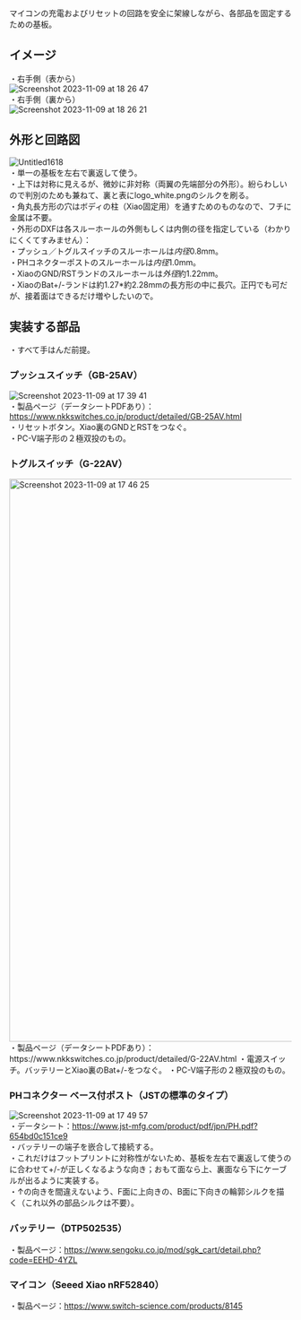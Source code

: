 マイコンの充電およびリセットの回路を安全に架線しながら、各部品を固定するための基板。  
  
## イメージ  
・右手側（表から）  
![Screenshot 2023-11-09 at 18 26 47](https://github.com/TakumaOnishi/Fish_Keyboard/assets/85474111/e8acdb48-abfe-4d1b-93a5-4f6e2da6d501)  
・右手側（裏から）  
![Screenshot 2023-11-09 at 18 26 21](https://github.com/TakumaOnishi/Fish_Keyboard/assets/85474111/83434b8f-7f68-427b-b90e-ec0b530137a4)  
  
## 外形と回路図  
![Untitled1618](https://github.com/TakumaOnishi/Fish_Keyboard/assets/85474111/6453acae-083b-4925-aa84-6ae3fbcba595)  
・単一の基板を左右で裏返して使う。  
・上下は対称に見えるが、微妙に非対称（両翼の先端部分の外形）。紛らわしいので判別のためも兼ねて、裏と表にlogo_white.pngのシルクを刷る。  
・角丸長方形の穴はボディの柱（Xiao固定用）を通すためのものなので、フチに金属は不要。  
・外形のDXFは各スルーホールの外側もしくは内側の径を指定している（わかりにくくてすみません）：  
・プッシュ／トグルスイッチのスルーホールは*内径*0.8mm。  
・PHコネクターポストのスルーホールは*内径*1.0mm。  
・XiaoのGND/RSTランドのスルーホールは*外径*約1.22mm。  
・XiaoのBat+/-ランドは約1.27*約2.28mmの長方形の中に長穴。正円でも可だが、接着面はできるだけ増やしたいので。  
  
## 実装する部品  
・すべて手はんだ前提。  
  
### プッシュスイッチ（GB-25AV）  
![Screenshot 2023-11-09 at 17 39 41](https://github.com/TakumaOnishi/Fish_Keyboard/assets/85474111/e7ff294e-0e77-4ea7-9723-88ee753eb577)  
・製品ページ（データシートPDFあり）：https://www.nkkswitches.co.jp/product/detailed/GB-25AV.html  
・リセットボタン。Xiao裏のGNDとRSTをつなぐ。  
・PC-V端子形の２極双投のもの。  
  
### トグルスイッチ（G-22AV）  
<img width="1005" alt="Screenshot 2023-11-09 at 17 46 25" src="https://github.com/TakumaOnishi/Fish_Keyboard/assets/85474111/393c301d-4f19-4c50-bc32-aca985de820c">  
・製品ページ（データシートPDFあり）：https://www.nkkswitches.co.jp/product/detailed/G-22AV.html  
・電源スイッチ。バッテリーとXiao裏のBat+/-をつなぐ。  
・PC-V端子形の２極双投のもの。  
  
### PHコネクター ベース付ポスト（JSTの標準のタイプ）  
![Screenshot 2023-11-09 at 17 49 57](https://github.com/TakumaOnishi/Fish_Keyboard/assets/85474111/a5964623-3897-4d22-9848-39c01c0a4e70)  
・データシート：https://www.jst-mfg.com/product/pdf/jpn/PH.pdf?654bd0c151ce9  
・バッテリーの端子を嵌合して接続する。  
・これだけはフットプリントに対称性がないため、基板を左右で裏返して使うのに合わせて+/-が正しくなるような向き；おもて面なら上、裏面なら下にケーブルが出るように実装する。  
・↑の向きを間違えないよう、F面に上向きの、B面に下向きの輪郭シルクを描く（これ以外の部品シルクは不要）。  
  
### バッテリー（DTP502535）  
・製品ページ：https://www.sengoku.co.jp/mod/sgk_cart/detail.php?code=EEHD-4YZL  
  
### マイコン（Seeed Xiao nRF52840）  
・製品ページ：https://www.switch-science.com/products/8145  
